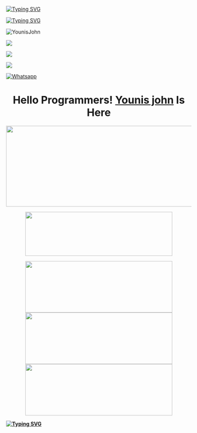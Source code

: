 [![Typing SVG](https://readme-typing-svg.herokuapp.com?color=%23FF0000&lines=WELCOME+TO+MY+GITHUB+YOUNIS+JOHN)](https://git.io/typing-svg)

[![Typing SVG](https://readme-typing-svg.herokuapp.com?color=%2300FF00&lines=Student+of+9th,+10th+Class+⚠️🙂)](https://git.io/typing-svg)


![YounisJohn](https://komarev.com/ghpvc/?username=YounisJohn&color=blue)

<a href="https://github.com/YounisJohn"><img src="https://img.shields.io/github/followers/YounisJohn?label=followers&style=social"/></a>

[![](https://img.shields.io/badge/Facebook-blue?logo=Facebook&logoColor=blue&labelColor=white)](https://www.facebook.com/Egoestic.boii)

[![](https://img.shields.io/badge/Messenger-red?logo=Messenger&logoColor=red&labelColor=black)](https://m.me/Egoestic.boii)

[![Whatsapp](https://img.shields.io/badge/Whatsapp-Younis.john-deepgreen?style=flat-square&logo=whatsapp)](https://wa.me/+923404708884)

</p>
<h1 align="center">
  <b>Hello Programmers!<b> <a href="https://www.facebook.com/Egoestic.boii" target="blank">Younis john</a> Is Here
</h1>
<p align="center">
  <img width="600" height="220" src="https://github-readme-stats.vercel.app/api?username=YounisJohn&show_icons=true&theme=chartreuse-dark&locale=id">
</p>
<p align="center">
  <img width="400" height="120" src="https://github-readme-stats.vercel.app/api/top-langs/?username=YounisJohn&layout=compact&theme=chartreuse-dark">
</p>
<p align="center">
<a href="https://github.com/Dapunta/sakera"><img width="400" height="140" src="https://github-readme-stats.vercel.app/api/pin/?username=YounisJohn&repo=Facebot&theme=chartreuse-dark"></a>
<a href="https://github.com/Dapunta/elite"><img width="400" height="140" src="https://github-readme-stats.vercel.app/api/pin/?username=YounisJohn&repo=Dawn&theme=chartreuse-dark"></a>
<a href="https://github.com/Dapunta/premium"><img width="400" height="140" src="https://github-readme-stats.vercel.app/api/pin/?username=YounisJohn&repo=Force&theme=chartreuse-dark"></a>

[![Typing SVG](https://readme-typing-svg.herokuapp.com?color=5547F7&background=DBDBDB00&lines=CYTHON+FAMILY+TEAM+%C2%AE)](https://git.io/typing-svg)
